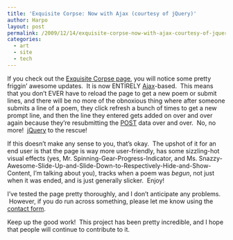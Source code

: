 ```yaml
---
title: 'Exquisite Corpse: Now with Ajax (courtesy of jQuery)'
author: Harpo
layout: post
permalink: /2009/12/14/exquisite-corpse-now-with-ajax-courtesy-of-jquery/
categories:
  - art
  - site
  - tech
---
```

If you check out the [Exquisite Corpse page][1], you will notice some pretty friggin&#8217; awesome updates.  It is now ENTIRELY <a href="http://en.wikipedia.org/wiki/Ajax_(programming)" target="_blank">Ajax</a>-based.  This means that you don&#8217;t EVER have to reload the page to get a new poem or submit lines, and there will be no more of the obnoxious thing where after someone submits a line of a poem, they click refresh a bunch of times to get a new prompt line, and then the line they entered gets added on over and over again because they&#8217;re resubmitting the <a href="http://en.wikipedia.org/wiki/POST_(HTTP)" target="_blank">POST</a> data over and over.  No, no more!  <a href="http://jquery.com" target="_blank">jQuery</a> to the rescue!

If this doesn&#8217;t make any sense to you, that&#8217;s okay.  The upshot of it for an end user is that the page is way more user-friendly, has some sizzling-hot visual effects (yes, Mr. Spinning-Gear-Progress-Indicator, and Ms. Snazzy-Awesome-Slide-Up-and-Slide-Down-to-Respectively-Hide-and-Show-Content, I&#8217;m talking about you), tracks when a poem was *begun*, not just when it was ended, and is just generally slicker.  Enjoy!

I&#8217;ve tested the page pretty thoroughly, and I don&#8217;t anticipate any problems.  However, if you do run across something, please let me know using the <a href="http://harpojaeger.com/contact/" target="_blank">contact form</a>.

Keep up the good work!  This project has been pretty incredible, and I hope that people will continue to contribute to it.

 [1]: http://harpojaeger.com/projects/exquisite-corpse